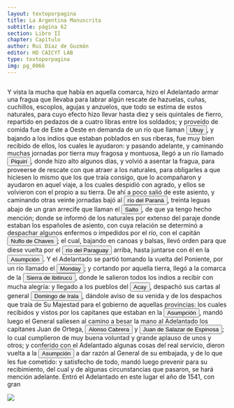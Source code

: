 ```yaml
---
layout: textoporpagina
title: La Argentina Manuscrita
subtitle: página 62
section: Libro II
chapter: Capítulo 
author: Rui Díaz de Guzmán
editor: HD CAICYT LAB
type: textoporpagina
img: pg_0066
---
```


<div class="row">
    <div class="column">
<p>Y vista la mucha que había en aquella comarca, hizo el Adelantado armar una fragua que llevaba para labrar algún rescate de hazuelas, cuñas, cuchillos, escoplos, agujas y anzuelos, que todo se estima de estos naturales, para cuyo efecto hizo llevar hasta diez y seis quintales de fierro, repartido en pedazos de a cuatro libras entre los soldados; y proveído de comida fue de Este a Oeste en demanda de un río que llaman <button class="balloon" data-balloon-pos="up" data-balloon-length="large" data-balloon="Influente del Paraná, a doce leguas de Puerto Real. Pasa cerca de un pueblo, llamado Asiento de la Iglesia. Río del Guayra, muy poblado de indios. Uno de los ríos principales y caudalos del Guayra, y tan abundante de pescado, que los portugueses le dieron también el nombre de Río de los peces. Corre un espacio extenso, y es navegable hasta cerca de su origen; arrojándose al Paraná por una boca de más de sesenta brazas. El nombre de este río no es Ubay, ni tampoco Ivahy; sino Huibaî, que en el idioma guaraní, quiere decir: &quot; río de las cañas bravas&quot;, de las que los indios hacen sus flechas, que llaman hui.">Ubuy</button>, y bajando a los indios que estaban poblados en sus riberas, fue muy bien recibido de ellos, los cuales le ayudaron: y pasando adelante, y caminando muchas jornadas por tierra muy fragosa y montuosa, llegó a un río llamado <button class="balloon" data-balloon-pos="up" data-balloon-length="large" data-balloon="Río Piquiri es un río brasileño que discurre por el estado de Paraná. Es uno de los principales afluentes por la margen izquierda del río Paraná en territorio brasileño.http://www.geonames.org/3453670/arroio-piquiri.htmlRío que desemboca en el Paraná, en el punto donde está edificada Ciudad Real (antigua capital del Guayra, Paraguay). Los que han examinado y descripto el curso de este río lo hacen salir al Paraná, tres leguas arriba del Salto Grande, y casi en frente de la boca del Igatimí; donde creemos que acababa la última línea de demarcación. Los españoles descubrieron y trabajaron minas de fierro cerca de este río. Su nombre, que es Piquirí, y no Pequirí, se compone de piqui, pececillos, e î, río: &quot;río que abunda de pescado chico&quot;.">Piquirí</button>, donde hizo alto algunos días, y volvió a asentar la fragua, para proveerse de rescate con que atraer a los naturales, para obligarles a que hiciesen lo mismo que los que traía consigo, que lo acompañaron y ayudaron en aquel viaje, a los cuales despidió con agrado, y ellos se volvieron con el propio a su tierra. De ahí a poco salió de este asiento, y caminando otras veinte jornadas bajó al <a href="https://recogito.pelagios.org/document/wzqxhk0h3vpikm/part/1/edit#764d1604-18e0-48d8-b862-d09d44054539" target="_blank"><button class="balloon" data-balloon-pos="up" data-balloon-length="large" data-balloon="Río Paraná http://www.geonames.org/3430144/rio-parana.html">río del Paraná</button></a>, treinta leguas abajo de un gran arrecife que llaman el <button class="balloon" data-balloon-pos="up" data-balloon-length="large" data-balloon="Puede que refiera a la desembocadura del Río Arrecifes?">Salto</button>, de que ya tengo hecho mención; donde se informó de los naturales por extenso del paraje donde estaban los españoles de asiento, con cuya relación se determinó a despachar algunos enfermos o impedidos por el río, con el capitán <button class="balloon" data-balloon-pos="up" data-balloon-length="large" data-balloon="Ñuflo de Chaves o menos conocido como Nufrio de Chávez (Cáceres de la Extremadura leonesa, Corona de España, 1518 – aldea Mitimi de la laguna de los Xarayes, gobernación de Santa Cruz de la Sierra del Virreinato del Perú, 3 de octubre de 1568) era un explorador y conquistador español, conocido por sus exploraciones del actual territorio del Paraguay y la zona suroriental de la actual Bolivia y por haber fundado la ciudad de Santa Cruz de la Sierra en 1561. Fue el continuador de la política colonizadora de Domingo Martínez de Irala.Su actividad permitió extender la colonización por esas regiones. Fue el primer hombre que atravesó el continente, partiendo del Atlántico al Pacífico, para lograr la conquista del centro de América meridional. Su temprana muerte no supuso la interrupción de la actividad conquistadora de todo el territorio que hoy conforma esa extensa comarca, porque su legado quedó en las gentes de la vieja ciudad, quienes extendieron su cultura por todo lo que hoy se conoce como el Oriente Boliviano.">Nuflo de Chaves</button>; el cual, bajando en canoas y balsas, llevó orden para que diese vuelta por el <button class="balloon" data-balloon-pos="up" data-balloon-length="large" data-balloon="http://www.geonames.org/3437596/rio-paraguai.html">río del Paraguay</button> arriba, hasta juntarse con él en la <a href="https://recogito.pelagios.org/document/wzqxhk0h3vpikm/part/1/edit#7be8c199-c037-4a0a-877a-7b5937f3617c" target="_blank"><button class="balloon" data-balloon-pos="up" data-balloon-length="large" data-balloon="Asunción del Paraguay.">Asumpción</button></a>. Y el Adelantado se partió tomando la vuelta del Poniente, por un río llamado el <button class="balloon" data-balloon-pos="up" data-balloon-length="large" data-balloon="http://www.geonames.org/3437717/rio-monday.htmlRío del Paraguay. Sale de los bosques de Taruma, cerca del castillo de San Joaquín, y desemboca en el Paraná por la margen occidental, casi enfrente del Iguazú. En los montes inmediatos a este río se recoge el mejor bálsamo de copaibá, que destila de un árbol corpulento, alto y frondoso. La ortografía y etimología de este nombre son las mismas en que el artículo anterior: mundá, ladrón, e î, río: &quot;el río de los ladrones&quot;.">Monday</button>; y cortando por aquella tierra, llegó a la comarca de la <button class="balloon" data-balloon-pos="up" data-balloon-length="large" data-balloon="Sierra del Paraguay.Si hubiesen tenido conocimiento del idioma guaraní los que en el siglo anterior se ocuparon tanto de la formación de un lenguaje filosófico, se hubieran ahorrado muchas tareas, y tal vez lo hubieran adoptado por base de sus trabajos. Cuando se descompone uno de sus polisílabos, se halla casi siempre una definición exacta del objeto que indica. Sirva de ejemplo la palabra ibitirucú, sierra o cordillera, que se compone de ibitú, viento; ru estar, y cu detener: ibiturucú, &quot;lo que está deteniendo el viento&quot;.">Sierra de Ibitirucú</button>, donde le salieron todos los indios a recibir con mucha alegría: y llegado a los pueblos del <button class="balloon" data-balloon-pos="up" data-balloon-length="large" data-balloon="Pueblo de Paraguay. Podría tratarse de Acahay?">Acay</button>, despachó sus cartas al general <button class="balloon" data-balloon-pos="up" data-balloon-length="large" data-balloon="Domingo Martínez de Irala (Vergara de la Hermandad de Guipúzcoa, Corona de Castilla, 1509 - Asunción del Paraguay, Virreinato del Perú, 3 de octubre de 1556) fue un conquistador, explorador y colonizador español que como lugarteniente de Juan de Ayolas quien lo nombrara interinamente hasta que regresara como teniente de gobernador de La Candelaria en 1537, luego lo sería de hecho, y posteriormente elegido por el pueblo según real cédula, como teniente de gobernador general de Asunción.Ocupó tres veces el cargo de gobernador interino del Río de la Plata y del Paraguay, en los períodos de 1539 a 1542, de 1544 hasta 1548 y por último desde 1549. El emperador Carlos V lo nombraría definitivamente como titular en el cargo gubernamental en el año 1555, que lo ostentaría hasta su fallecimiento.En 1543 fundó en el Chaco Boreal el Puerto de los Reyes, a orillas del río Paraguay y del pantano de los Jarayes, sobre las costas de la laguna La Gaiba. Avellaneda, Mercedes; Perusset, Macarena, &quot;Irala, el primer estratega del Plata&quot;, en Historia Paraguaya. Anuario de la Academia Paraguaya de la Historia, vol. XLVI, 2006, pp. 319-363.Lafuente Machain, Ricardo, El gobernador Domingo de Irala, Asunción, Academia Paraguaya de la Historia, 2005 [1939].">Domingo de Irala</button>, dándole aviso de su venida y de los despachos que traía de Su Majestad para el gobierno de aquellas provincias: los cuales recibidos y vistos por los capitanes que estaban en la <a href="https://recogito.pelagios.org/document/wzqxhk0h3vpikm/part/1/edit#893d64fc-e917-486b-8bb0-bec18b29b61e" target="_blank"><button class="balloon" data-balloon-pos="up" data-balloon-length="large" data-balloon="Asunción del Paraguay.">Asumpción</button></a>, mandó luego el General saliesen al camino a besar la mano al Adelantado los capitanes Juan de Ortega, <button class="balloon" data-balloon-pos="up" data-balloon-length="large" data-balloon="Conquistador español. Fue lugarteniente de Pedro de Mendoza en la expedición de 1536. Estaba loco y debido a su enfermedad abandonó esta expedición y en vez de dirigirse a Rio de la Plata con su nave, lo hizo hacia Santo Domingo. Fue fatal para Pedro de Mendoza ya que se vió obligado a retrasar la expedición y lo esperó inútilmente en Rio de la Plata, sin embargo ello dió origen a la fundación de lo que seria mas tarde la ciudad de Buenos Aires en 1535. Alonso Cabrera sin embargo llegó a Rio de la Plata tres años mas tarde, en 1538, a la ciudad recién fundada de Buenos Aires y sembró el desconcierto entre los conquistadores y sus habitantes. Convenció a Domingo de Irala en incendiar Buenos Aires, para así verse obligados los colonos a trasladarse a la Asunción y él estar mas cerca de Sierra de la Plata. Se incendió la ciudad en 1538 a los tres años de su fundación. Una vez trasladado a la Asunción, Alonso Cabrera instigó para quitar el mando a Alvar Nuñez Cabeza de Vaca, al que acusaba de traidor y de rebelarse contra el rey de España. De regreso en España enloqueció de forma definitiva y mató a su mujer. Murió en el olvido.">Alonso Cabrera</button> y <button class="balloon" data-balloon-pos="up" data-balloon-length="large" data-balloon="Salazar de Espinosa, Juan sale de Asumpcion a recibir a Cabeza de Vaca vuelve. Sale en busca de minas. Entra en una conspiración contra de Vaca. Manda la armada de Diego de Sanabria. Hallábase en Portugal al servicio del Duque de Braganza obtiene licencia para pasar a América. Llega a la costa del Brasil toca a Catalina tiene una altercación con el piloto mayor de su escuadra es de su cargo.">Juan de Salazar de Espinosa</button>; lo cual cumplieron de muy buena voluntad y grande aplauso de unos y otros; y conferido con el Adelantado algunas cosas del real servicio, dieron vuelta a la <a href="https://recogito.pelagios.org/document/wzqxhk0h3vpikm/part/1/edit#3da188b9-cacf-4d5f-89bd-9950c840e0ae" target="_blank"><button class="balloon" data-balloon-pos="up" data-balloon-length="large" data-balloon="Asunción del Paraguay.">Asumpción</button></a> a dar razón al General de su embajada, y de lo que les fue cometido: y satisfecho de todo, mandó luego prevenir para su recibimiento, del cual y de algunas circunstancias que pasaron, se hará mención adelante. Entró el Adelantado en este lugar el año de 1541, con gran</p></div>

<div class="column">
<a href="{{site.baseurl}}/assets/img/argentina_manuscrita/{{page.img}}.jpg"><img src="{{site.baseurl}}/assets/img/argentina_manuscrita/{{page.img}}.jpg"></a>
</div>
</div>